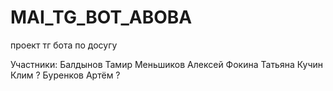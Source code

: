 # MAI_TG_BOT_ABOBA
проект тг бота по досугу

Участники:
Балдынов Тамир
Меньшиков Алексей
Фокина Татьяна
Кучин Клим ?
Буренков Артём ?

